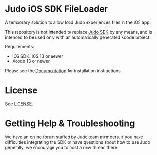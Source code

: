 # Judo iOS SDK FileLoader

A temporary solution to allow load Judo experiences files in the iOS app.

This repository is not intended to replace [Judo SDK](https://github.com/judoapp/judo-ios) by any means, and is intended to be used only with an automatically generated Xcode project.

Requirements:

- iOS SDK: iOS 13 or newer
- Xcode 13 or newer

Please see the [Documentation](https://github.com/judoapp/judo-ios/wiki) for installation instructions.

# License

See [LICENSE](LICENSE).

# Getting Help & Troubleshooting

We have an [online forum](https://forum.judo.app) staffed by Judo team members. If you have difficulties integrating the SDK or have questions about how to use Judo generally, we encourage you to post a new thread there.
